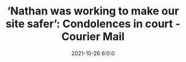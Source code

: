 ---
"title": "‘Nathan was working to make our site safer’: Condolences in court - Courier Mail"
"date": "2021-10-26 6:0:0"
"feed_name": "GOOGLENEWSMINING"
"feed_website": "https://news.google.com/search?q=mining%2Bincident&hl=en-US&gl=US&ceid=US:en"
"feed_rss": "https://news.google.com/rss/search?q=mining%2Bincident&hl=en-US&gl=US&ceid=US:en"
"link": "https://www.couriermail.com.au/news/tasmania/coronial-inquest-into-veteran-nathaniel-beesleys-mine-rockfall-death-begins/news-story/39bad0adc330e501a0e2a916d35727e9"
"source": "{'href': 'https://www.couriermail.com.au', 'title': 'Courier Mail'}"
"file": "_posts/2021-1-1-23fb16bb21eaf6cccb79ab0c182ce7f66ed9f75f.md"
"accident": "0"
"drilling": "0"
"dead": "0"
"injured": "0"
"arrested": "0"
"place": "unknown place"
"where": "unknown site"
"causes": "unknown"
"place_uri": "unknown place"
---